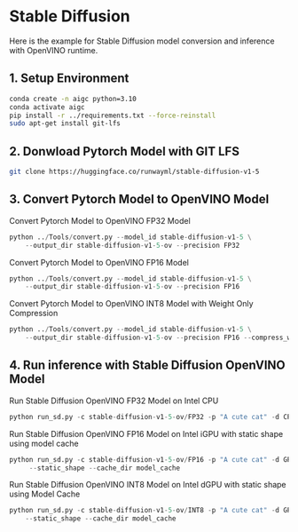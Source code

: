 # Stable Diffusion
Here is the example for Stable Diffusion model conversion and inference with OpenVINO runtime.

## 1. Setup Environment
```bash
conda create -n aigc python=3.10
conda activate aigc
pip install -r ../requirements.txt --force-reinstall
sudo apt-get install git-lfs
```

## 2. Donwload Pytorch Model with GIT LFS
```bash
git clone https://huggingface.co/runwayml/stable-diffusion-v1-5
```

## 3. Convert Pytorch Model to OpenVINO Model
Convert Pytorch Model to OpenVINO FP32 Model
```python
python ../Tools/convert.py --model_id stable-diffusion-v1-5 \
    --output_dir stable-diffusion-v1-5-ov --precision FP32
```
Convert Pytorch Model to OpenVINO FP16 Model
```python
python ../Tools/convert.py --model_id stable-diffusion-v1-5 \
    --output_dir stable-diffusion-v1-5-ov --precision FP16
```
Convert Pytorch Model to OpenVINO INT8 Model with Weight Only Compression
```python
python ../Tools/convert.py --model_id stable-diffusion-v1-5 \
    --output_dir stable-diffusion-v1-5-ov --precision FP16 --compress_weights
```

## 4. Run inference with Stable Diffusion OpenVINO Model
Run Stable Diffusion OpenVINO FP32 Model on Intel CPU
```python
python run_sd.py -c stable-diffusion-v1-5-ov/FP32 -p "A cute cat" -d CPU
```
Run Stable Diffusion OpenVINO FP16 Model on Intel iGPU with static shape using model cache 
```python
python run_sd.py -c stable-diffusion-v1-5-ov/FP16 -p "A cute cat" -d GPU.0 \
     --static_shape --cache_dir model_cache
```
Run Stable Diffusion OpenVINO INT8 Model on Intel dGPU with static shape using Model Cache
```python
python run_sd.py -c stable-diffusion-v1-5-ov/INT8 -p "A cute cat" -d GPU.1 \
    --static_shape --cache_dir model_cache
```
